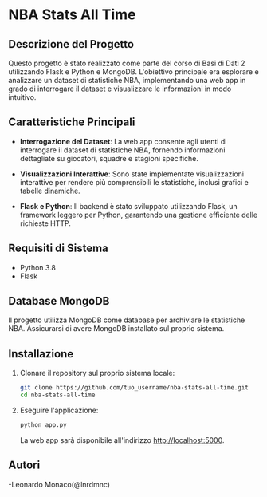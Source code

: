 # NBA Stats All Time

## Descrizione del Progetto

Questo progetto è stato realizzato come parte del corso di Basi di Dati 2 utilizzando Flask e Python e MongoDB. L'obiettivo principale era esplorare e analizzare un dataset di statistiche NBA, implementando una web app in grado di interrogare il dataset e visualizzare le informazioni in modo intuitivo.

## Caratteristiche Principali

- **Interrogazione del Dataset**: La web app consente agli utenti di interrogare il dataset di statistiche NBA, fornendo informazioni dettagliate su giocatori, squadre e stagioni specifiche.

- **Visualizzazioni Interattive**: Sono state implementate visualizzazioni interattive per rendere più comprensibili le statistiche, inclusi grafici e tabelle dinamiche.

- **Flask e Python**: Il backend è stato sviluppato utilizzando Flask, un framework leggero per Python, garantendo una gestione efficiente delle richieste HTTP.

## Requisiti di Sistema

- Python 3.8
- Flask
## Database MongoDB

Il progetto utilizza MongoDB come database per archiviare le statistiche NBA. Assicurarsi di avere MongoDB installato sul proprio sistema.

## Installazione

1. Clonare il repository sul proprio sistema locale:

    ```bash
    git clone https://github.com/tuo_username/nba-stats-all-time.git
    cd nba-stats-all-time
    ```

2. Eseguire l'applicazione:

    ```bash
    python app.py
    ```

    La web app sarà disponibile all'indirizzo [http://localhost:5000](http://localhost:5000).



## Autori
-Leonardo Monaco(@lnrdmnc)

